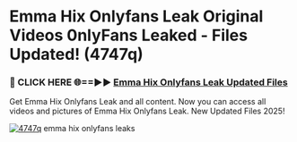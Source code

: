 # Emma Hix Onlyfans Leak Original Videos 0nlyFans Leaked - Files Updated! (4747q)

<h3>🔴 CLICK HERE 🌐==►► <a href="https://tinyurl.com/4seja8ks" rel="nofollow">Emma Hix Onlyfans Leak Updated Files</a></h3>

Get Emma Hix Onlyfans Leak and all content. Now you can access all videos and pictures of Emma Hix Onlyfans Leak. New Updated Files 2025!

[![4747q](https://i.imgur.com/EWjZXRe.gif)](https://tinyurl.com/4seja8ks)
emma hix onlyfans leaks